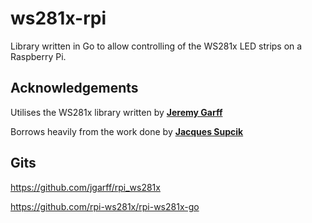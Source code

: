 # ws281x-rpi
Library written in Go to allow controlling of the WS281x LED strips on a Raspberry Pi.

## Acknowledgements ##

Utilises the WS281x library written by <b><a href="https://github.com/jgarff" target="_blank">Jeremy Garff</a></b>

Borrows heavily from the work done by <b><a href="https://github.com/supcik" target="_blank">Jacques Supcik</a></b>

## Gits ##

https://github.com/jgarff/rpi_ws281x

https://github.com/rpi-ws281x/rpi-ws281x-go

